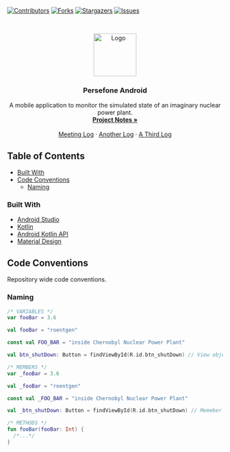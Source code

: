 <!-- PROJECT SHIELDS -->
[![Contributors][contributors-shield]][contributors-url]
[![Forks][forks-shield]][forks-url]
[![Stargazers][stars-shield]][stars-url]
[![Issues][issues-shield]][issues-url]

<!-- PROJECT LOGO -->
<br />
<p align="center">
  <a href="https://github.com/github_username/repo">
    <img src="https://image.flaticon.com/icons/svg/605/605255.svg" alt="Logo" width="100" height="100">
  </a>

  <h3 align="center">Persefone Android</h3>

  <p align="center">
    A mobile application to monitor the simulated state of an imaginary nuclear power plant.
    <br />
    <a href="https://docs.google.com/document/d/1MvyMiMswEZONcX7VEhS3iGQ1EV0mUhDZG-rRwyo7Jd0/edit">
      <strong>Project Notes »</strong>
    </a>
    <br />
    <br />
    <a href="https://docs.google.com/document/d/1MvyMiMswEZONcX7VEhS3iGQ1EV0mUhDZG-rRwyo7Jd0/edit">Meeting Log</a>
    ·
    <a href="https://docs.google.com/document/d/1MvyMiMswEZONcX7VEhS3iGQ1EV0mUhDZG-rRwyo7Jd0/edit">Another Log</a>
    ·
    <a href="https://docs.google.com/document/d/1MvyMiMswEZONcX7VEhS3iGQ1EV0mUhDZG-rRwyo7Jd0/edit">A Third Log</a>
  </p>
</p>

<!-- TABLE OF CONTENTS -->
## Table of Contents

* [Built With](#built-with)
* [Code Conventions](#code-conventions)
  * [Naming](#naming)

<!-- Built With -->
### Built With
* [Android Studio](https://developer.android.com/studio)
* [Kotlin](https://kotlinlang.org/docs/reference/android-overview.html)
* [Android Kotlin API](https://developer.android.com/reference/kotlin/packages)
* [Material Design](https://material.io/design/)

<!-- CODE CONVENTIONS -->
## Code Conventions
Repository wide code conventions.

### Naming
```kotlin
/* VARIABLES */
var fooBar = 3.6

val fooBar = "roentgen"

const val FOO_BAR = "inside Chernobyl Nuclear Power Plant"

val btn_shutDown: Button = findViewById(R.id.btn_shutDown) // View object

/* MEMBERS */
var _fooBar = 3.6

val _fooBar = "roentgen"

const val _FOO_BAR = "inside Chernobyl Nuclear Power Plant"

val _btn_shutDown: Button = findViewById(R.id.btn_shutDown) // Memeber view object

/* METHODS */
fun fooBar(fooBar: Int) {
  /*...*/
}
```

<!-- MARKDOWN LINKS & IMAGES -->
<!-- https://www.markdownguide.org/basic-syntax/#reference-style-links -->
[contributors-shield]: https://img.shields.io/github/contributors/Persefone-TMJN10/Android.svg?style=flat-square
[contributors-url]: https://github.com/Persefone-TMJN10/Android/graphs/contributors
[forks-shield]: https://img.shields.io/github/forks/Persefone-TMJN10/Android.svg?style=flat-square
[forks-url]: https://github.com/Persefone-TMJN10/Android/network/members
[stars-shield]: https://img.shields.io/github/stars/Persefone-TMJN10/Android.svg?style=flat-square
[stars-url]: https://github.com/Persefone-TMJN10/Android/stargazers
[issues-shield]: https://img.shields.io/github/issues/Persefone-TMJN10/Android.svg?style=flat-square
[issues-url]: https://github.com/Persefone-TMJN10/Android/issues
[product-screenshot]: images/screenshot.png
